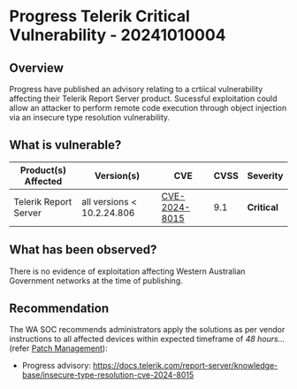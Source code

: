 # Progress Telerik Critical Vulnerability - 20241010004

## Overview

Progress have published an advisory relating to a crtiical vulnerability affecting their Telerik Report Server product. Sucessful exploitation could allow an attacker to perform remote code execution through object injection via an insecure type resolution vulnerability.

## What is vulnerable?

| Product(s) Affected   | Version(s)                  | CVE                                                             | CVSS | Severity     |
| --------------------- | --------------------------- | --------------------------------------------------------------- | ---- | ------------ |
| Telerik Report Server | all versions \< 10.2.24.806 | [CVE-2024-8015](https://nvd.nist.gov/vuln/detail/CVE-2024-8015) | 9.1  | **Critical** |

## What has been observed?

There is no evidence of exploitation affecting Western Australian Government networks at the time of publishing.

## Recommendation

The WA SOC recommends administrators apply the solutions as per vendor instructions to all affected devices within expected timeframe of *48 hours...* (refer [Patch Management](../guidelines/patch-management.md)):

- Progress advisory: <https://docs.telerik.com/report-server/knowledge-base/insecure-type-resolution-cve-2024-8015>
